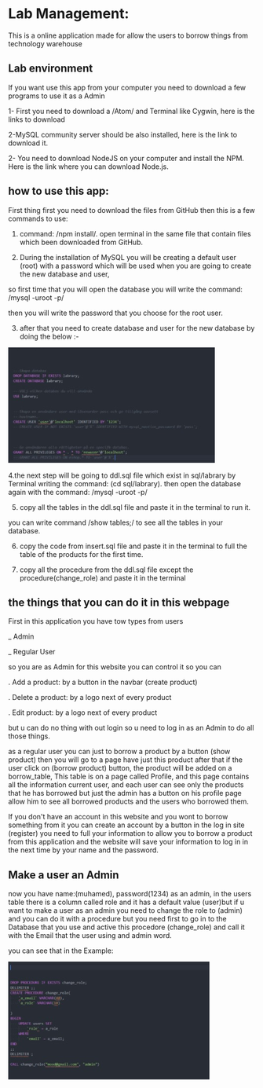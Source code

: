 # Lab Management: 

This is a online application made for allow the users to borrow things from technology warehouse 

 
 

## Lab environment 

If you want use this app from your computer you need to download a few programs to use it as a Admin  

1- First you need to download a /Atom/ and Terminal like Cygwin, here is the links to download  

2-MySQL community server should be also installed, here is the link to download it. 

2- You need to download NodeJS on your computer and install the NPM. Here is the link where you can download Node.js. 

 
 

## how to use this app: 

First thing first you need to download the files from GitHub then this is a few commands to use:  

1. command: /npm install/. open terminal in the same file that  contain files  which been downloaded from GitHub. 

2. During the installation of MySQL you will be creating a default user (root) with a password which will be used when you are going to create the new database and user, 

so first time that you will open the database you will write the command: /mysql -uroot -p/ 

then you will write the password that you choose for the root user. 

3. after that you need to create database and user for the new database by doing the below :- 

 
 

![A test image](https://github.com/Abo-khalaf/individual_project/blob/main/public/img/Movavi2.jpg) 

 
 

4.the next step will be going to ddl.sql file which exist in sql/labrary by Terminal writing the command: (cd sql/labrary). then open the database again with the command: /mysql -uroot -p/ 

5. copy all the tables in the ddl.sql file and paste it in the terminal to run it. 

you can write command /show tables;/ to see all the tables in your database. 

6. copy the code from insert.sql file and paste it in the terminal to full the table of the products for the first time. 

7. copy all the procedure from the ddl.sql file except the procedure(change_role) and paste it in the terminal 

## the things that you can do it in this webpage  

First in this application you have tow types from users  

_ Admin 

_ Regular User 

 so you are as Admin for this website you can control it so you can  

 . Add a product: by a button in the navbar (create product)  

 . Delete a product: by a logo next of every product  

 . Edit product: by a logo next of every product 

 but u can do no thing with out login so u need to log in as an Admin to do all those things. 

 as a regular user you can just to borrow a product by a button (show product) then you will go to a page have just this product after that if the user click on (borrow product) button, the product will be added on a borrow_table, This table is on a page called Profile, and this page contains all the information current user, and each user can see only the products that he has borrowed but just the admin has a button on his profile page allow him to see all borrowed products and the users who borrowed them.  

 If you don't have an account in this website and you wont to borrow something from it you can create an account by a button in the log in site (register) you need to full your information to allow you to borrow a product from this application and the website will save your information to log in in the next time by your name and the password. 

 ## Make a user an Admin 

 now you have name:(muhamed), password(1234) as an admin, in the users table there is a column called role and it has a default value (user)but if u want to make a user as an admin you need to change the role to (admin) and you can do it with a procedure but you need first to go in to the Database that you use and active this procedore (change_role) and call it with the Email that the user using and admin word. 

 you can see that in the Example: 

![A test image](https://github.com/Abo-khalaf/individual_project/blob/main/public/img/Movavi1.jpg)
